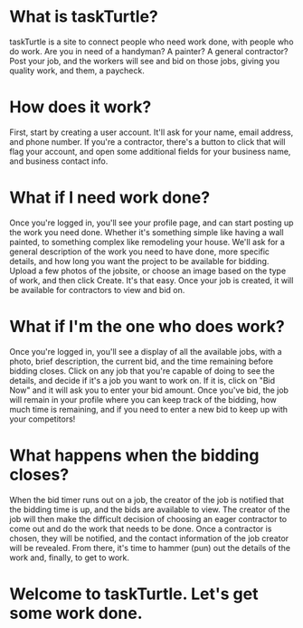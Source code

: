 # What is taskTurtle?

taskTurtle is a site to connect people who need work done, with people who do work. Are you in need of a handyman? A painter?
A general contractor? Post your job, and the workers will see and bid on those jobs, giving you quality work, and them, 
a paycheck.

# How does it work?

First, start by creating a user account. It'll ask for your name, email address, and phone number. If you're a contractor,
there's a button to click that will flag your account, and open some additional fields for your business name, and 
business contact info.

# What if I need work done?

Once you're logged in, you'll see your profile page, and can start posting up the work you need done. Whether it's something
simple like having a wall painted, to something complex like remodeling your house. We'll ask for a general description of the
work you need to have done, more specific details, and how long you want the project to be available for bidding. Upload a few
photos of the jobsite, or choose an image based on the type of work, and then click Create. It's that easy. Once your job is 
created, it will be available for contractors to view and bid on.

# What if I'm the one who does work?

Once you're logged in, you'll see a display of all the available jobs, with a photo, brief description, the current bid, and 
the time remaining before bidding closes. Click on any job that you're capable of doing to see the details, and decide if it's
a job you want to work on. If it is, click on "Bid Now" and it will ask you to enter your bid amount. Once you've bid, the job
will remain in your profile where you can keep track of the bidding, how much time is remaining, and if you need to enter a
new bid to keep up with your competitors!

# What happens when the bidding closes?

When the bid timer runs out on a job, the creator of the job is notified that the bidding time is up, and the bids are
available to view. The creator of the job will then make the difficult decision of choosing an eager contractor to come out
and do the work that needs to be done. Once a contractor is chosen, they will be notified, and the contact information of 
the job creator will be revealed. From there, it's time to hammer (pun) out the details of the work and, finally, to get
to work.

# Welcome to taskTurtle. Let's get some work done.
